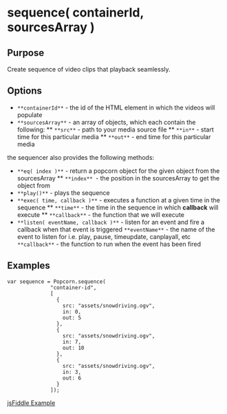 # sequence( containerId, sourcesArray ) #

## Purpose ##

Create sequence of video clips that playback seamlessly.

## Options ##

* `**containerId**` - the id of the HTML element in which the videos will populate
* `**sourcesArray**` - an array of objects, which each contain the following:
  ** `**src**` - path to your media source file
  ** `**in**` - start time for this particular media
  ** `**out**` - end time for this particular media

the sequencer also provides the following methods:

* `**eq( index )**` - return a popcorn object for the given object from the sourcesArray
  ** `**index** `- the position in the sourcesArray to get the object from
* `**play()**` - plays the sequence
* `**exec( time, callback )**` - executes a function at a given time in the sequence
  ** `**time**` - the time in the sequence in which **callback** will execute
  ** `**callback**` - the function that we will execute
* `**listen( eventName, callback )**` - listen for an event and fire a callback when that event is triggered
  `**eventName**` - the name of the event to listen for i.e. play, pause, timeupdate, canplayall, etc
  `**callback**` - the function to run when the event has been fired

## Examples ##

    var sequence = Popcorn.sequence(
                  "container-id",
                  [
                    {
                      src: "assets/snowdriving.ogv",
                      in: 0,
                      out: 5
                    },
                    {
                      src: "assets/snowdriving.ogv",
                      in: 7,
                      out: 10
                    },
                    {
                      src: "assets/snowdriving.ogv",
                      in: 3,
                      out: 6
                    }
                  ]);

[jsFiddle Example](http://jsfiddle.net/jmTgD/1/)
